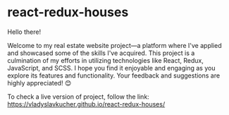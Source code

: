 # react-redux-houses

Hello there!

Welcome to my real estate website project—a platform where I've applied and showcased some of the skills I've acquired.
This project is a culmination of my efforts in utilizing technologies like React, Redux, JavaScript, and SCSS.
I hope you find it enjoyable and engaging as you explore its features and functionality.
Your feedback and suggestions are highly appreciated! 😊

To check a live version of project, follow the link:
https://vladyslavkucher.github.io/react-redux-houses/

